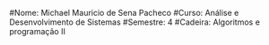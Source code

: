 #Nome: Michael Mauricio de Sena Pacheco
#Curso: Análise e Desenvolvimento de Sistemas
#Semestre: 4
#Cadeira: Algoritmos e programação II















